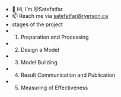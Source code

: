 - 👋 Hi, I’m @Satefatfar
- 📫 Reach me via satefatfar@ryerson.ca
- stages of the project
- 1. Preparation and Processing
- 2. Design a Model
- 3. Model Building
- 4. Result Communication and Publication
- 5. Measuring of Effectiveness
<!---
Satefatfar/Satefatfar is a ✨ special ✨ repository because its `README.md` (this file) appears on your GitHub profile.
You can click the Preview link to take a look at your changes.
--->
